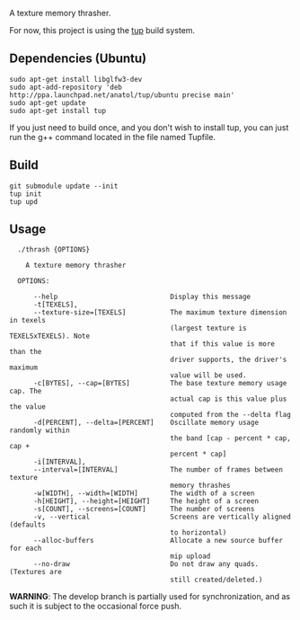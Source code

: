 A texture memory thrasher.

For now, this project is using the [tup](http://gittup.org/tup/) build system.

Dependencies (Ubuntu)
-
```
sudo apt-get install libglfw3-dev
sudo apt-add-repository 'deb http://ppa.launchpad.net/anatol/tup/ubuntu precise main'
sudo apt-get update
sudo apt-get install tup
```

If you just need to build once, and you don't wish to install tup, you can just
run the g++ command located in the file named Tupfile.

Build
-
```
git submodule update --init
tup init
tup upd
```

Usage
-

```
  ./thrash {OPTIONS}

    A texture memory thrasher

  OPTIONS:

      --help                            Display this message
      -t[TEXELS],
      --texture-size=[TEXELS]           The maximum texture dimension in texels
                                        (largest texture is TEXELSxTEXELS). Note
                                        that if this value is more than the
                                        driver supports, the driver's maximum
                                        value will be used.
      -c[BYTES], --cap=[BYTES]          The base texture memory usage cap. The
                                        actual cap is this value plus the value
                                        computed from the --delta flag
      -d[PERCENT], --delta=[PERCENT]    Oscillate memory usage randomly within
                                        the band [cap - percent * cap, cap +
                                        percent * cap]
      -i[INTERVAL],
      --interval=[INTERVAL]             The number of frames between texture
                                        memory thrashes
      -w[WIDTH], --width=[WIDTH]        The width of a screen
      -h[HEIGHT], --height=[HEIGHT]     The height of a screen
      -s[COUNT], --screens=[COUNT]      The number of screens
      -v, --vertical                    Screens are vertically aligned (defaults
                                        to horizontal)
      --alloc-buffers                   Allocate a new source buffer for each
                                        mip upload
      --no-draw                         Do not draw any quads. (Textures are
                                        still created/deleted.)
```

**WARNING**: The develop branch is partially used for synchronization, and as
such it is subject to the occasional force push.
